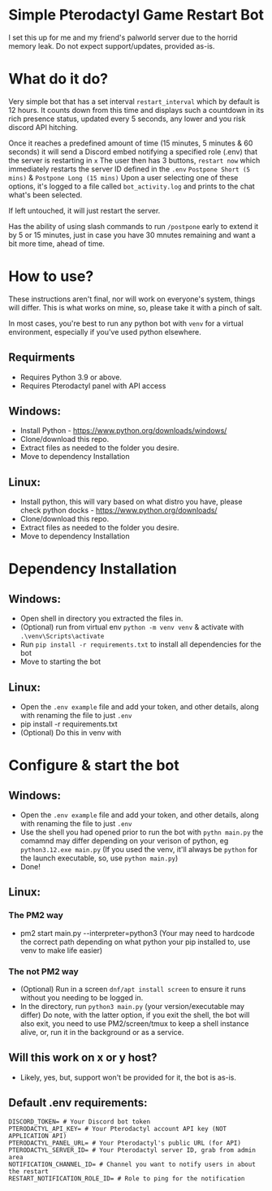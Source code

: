 # Simple Pterodactyl Game Restart Bot

I set this up for me and my friend's palworld server due to the horrid memory leak.
Do not expect support/updates, provided as-is.

# What do it do?
Very simple bot that has a set interval `restart_interval` which by default is 12 hours.
It counts down from this time and displays such a countdown in its rich presence status, updated every 5 seconds, any lower and you risk discord API hitching.

Once it reaches a predefined amount of time (15 minutes, 5 minutes & 60 seconds) it will send a Discord embed notifying a specified role (.env) that the server is restarting in `x`
The user then has 3 buttons, `restart now` which immediately restarts the server ID defined in the `.env` `Postpone Short (5 mins)` & `Postpone Long (15 mins)`
Upon a user selecting one of these options, it's logged to a file called `bot_activity.log` and prints to the chat what's been selected.

If left untouched, it will just restart the server.

Has the ability of using slash commands to run `/postpone` early to extend it by 5 or 15 minutes, just in case you have 30 mnutes remaining and want a bit more time, ahead of time.

# How to use?

These instructions aren't final, nor will work on everyone's system, things will differ.
This is what works on mine, so, please take it with a pinch of salt.

In most cases, you're best to run any python bot with `venv` for a virtual environment, especially if you've used python elsewhere.

## Requirments
- Requires Python 3.9 or above.
- Requires Pterodactyl panel with API access

## Windows:

- Install Python - https://www.python.org/downloads/windows/
- Clone/download this repo.
- Extract files as needed to the folder you desire.
- Move to dependency Installation

## Linux:

- Install python, this will vary based on what distro you have, please check python docks - https://www.python.org/downloads/
- Clone/download this repo.
- Extract files as needed to the folder you desire.
- Move to dependency Installation

# Dependency Installation

## Windows:

- Open shell in directory you extracted the files in.
- (Optional) run from virtual env `python -m venv venv` & activate with `.\venv\Scripts\activate`
- Run `pip install -r requirements.txt` to install all dependencies for the bot
- Move to starting the bot

## Linux:

- Open the `.env example` file and add your token, and other details, along with renaming the file to just `.env`
- pip install -r requirements.txt
- (Optional) Do this in venv with 

# Configure & start the bot

## Windows:

- Open the `.env example` file and add your token, and other details, along with renaming the file to just `.env`
- Use the shell you had opened prior to run the bot with `pythn main.py` the comamnd may differ depending on your verison of python, eg `python3.12.exe main.py`
(If you used the venv, it'll always be `python` for the launch executable, so, use `python main.py`)
- Done!

## Linux:

### The PM2 way

- pm2 start main.py --interpreter=python3 (Your may need to hardcode the correct path depending on what python your pip installed to, use venv to make life easier)

### The not PM2 way

- (Optional) Run in a screen `dnf/apt install screen` to ensure it runs without you needing to be logged in.
- In the directory, run `python3 main.py` (your version/executable may differ)
Do note, with the latter option, if you exit the shell, the bot will also exit, you need to use PM2/screen/tmux to keep a shell instance alive, or, run it in the background or as a service.

## Will this work on x or y host?

- Likely, yes, but, support won't be provided for it, the bot is as-is.

## Default .env requirements:

```
DISCORD_TOKEN= # Your Discord bot token
PTERODACTYL_API_KEY= # Your Pterodactyl account API key (NOT APPLICATION API)
PTERODACTYL_PANEL_URL= # Your Pterodactyl's public URL (for API)
PTERODACTYL_SERVER_ID= # Your Pterodactyl server ID, grab from admin area
NOTIFICATION_CHANNEL_ID= # Channel you want to notify users in about the restart
RESTART_NOTIFICATION_ROLE_ID= # Role to ping for the notification
```
